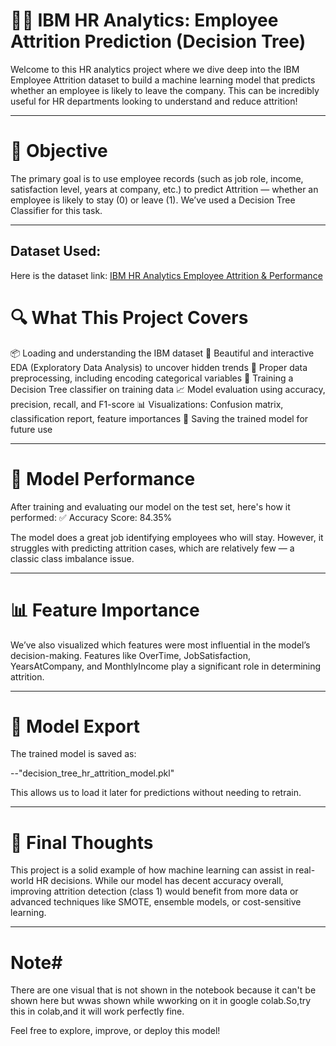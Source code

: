 🧑‍💼 IBM HR Analytics: Employee Attrition Prediction (Decision Tree)
====================================================================
Welcome to this HR analytics project where we dive deep into the IBM Employee Attrition dataset to
build a machine learning model that predicts whether an employee is likely to leave the company. 
This can be incredibly useful for HR departments looking to understand and reduce attrition!

--------------------------------------------------------------------------------------------------------------------

📌 Objective
=============
The primary goal is to use employee records (such as job role, income, satisfaction level, years at company, etc.)
to predict Attrition — whether an employee is likely to stay (0) or leave (1). We’ve used a Decision Tree Classifier
for this task.

---------------------------------------------------------------------------------------------------------------------

## Dataset Used:

Here is the dataset link:
[IBM HR Analytics Employee Attrition & Performance](https://www.kaggle.com/datasets/pavansubhasht/ibm-hr-analytics-attrition-dataset)

🔍 What This Project Covers
============================
📦 Loading and understanding the IBM dataset
🎨 Beautiful and interactive EDA (Exploratory Data Analysis) to uncover hidden trends
🧹 Proper data preprocessing, including encoding categorical variables
🌳 Training a Decision Tree classifier on training data
📈 Model evaluation using accuracy, precision, recall, and F1-score
📊 Visualizations: Confusion matrix, classification report, feature importances
💾 Saving the trained model for future use

-----------------------------------------------------------------------------------------------------------------------

🧠 Model Performance
=====================
After training and evaluating our model on the test set, here's how it performed:
✅ Accuracy Score: 84.35%

The model does a great job identifying employees who will stay. However, it struggles
with predicting attrition cases, which are relatively few — a classic class imbalance issue.

-------------------------------------------------------------------------------------------------------------------------

📊 Feature Importance
=====================
We’ve also visualized which features were most influential in the model’s decision-making. Features like OverTime, 
JobSatisfaction, YearsAtCompany, and MonthlyIncome play a significant role in determining attrition.

--------------------------------------------------------------------------------------------------------------------------

💾 Model Export
===============
The trained model is saved as:

--"decision_tree_hr_attrition_model.pkl"

This allows us to load it later for predictions without needing to retrain.

---------------------------------------------------------------------------------------------------------------------------

💬 Final Thoughts
=================
This project is a solid example of how machine learning can assist in real-world HR decisions. While our model has decent
accuracy overall, improving attrition detection (class 1) would benefit from more data or advanced techniques like SMOTE,
ensemble models, or cost-sensitive learning.

---------------------------------------------------------------------------------------------------------------------------

Note#
=====
There are one visual that is not shown in the notebook because it can't be shown here but wwas shown while wworking on it
in google colab.So,try this in colab,and it will work perfectly fine.

Feel free to explore, improve, or deploy this model!
